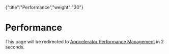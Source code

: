 {"title":"Performance","weight":"30"} 

# Performance

This page will be redirected to [Appcelerator Performance Management](/docs/appc/AMPLIFY_Appcelerator_Services/AMPLIFY_Appcelerator_Platform_Services_How-tos/Appcelerator_Performance_Management/) in 2 seconds.